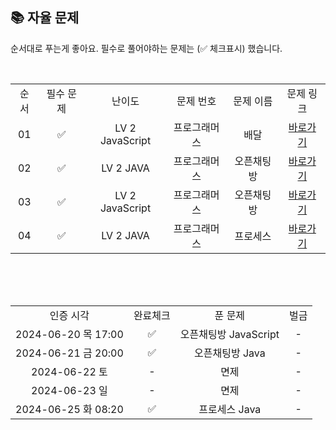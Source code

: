 
## 📚 자율 문제

순서대로 푸는게 좋아요.
필수로 풀어야하는 문제는 (✅ 체크표시) 했습니다.

<br/>
<table>
  <tr>
    <td align="center">순서</td>
    <td align="center">필수 문제</td>
    <td align="center">난이도</td>
    <td align="center">문제 번호</td>
    <td align="center">문제 이름</td>
    <td align="center">문제 링크</td>
  </tr>
   <tr>
    <td align="center">01</td>
    <td align="center">✅</td>
    <td align="center">LV 2 JavaScript</td>
    <td align="center">프로그래머스</td>
    <td align="center">배달</td>
    <td align="center"><a href="https://school.programmers.co.kr/learn/courses/30/lessons/12978">바로가기</a></td>
  </tr>
     <tr>
    <td align="center">02</td>
    <td align="center">✅</td>
    <td align="center">LV 2 JAVA</td>
    <td align="center">프로그래머스</td>
    <td align="center">오픈채팅방</td>
    <td align="center"><a href="https://school.programmers.co.kr/learn/courses/30/lessons/42888">바로가기</a></td>
  </tr>
  <tr>
    <td align="center">03</td>
    <td align="center">✅</td>
    <td align="center">LV 2 JavaScript</td>
    <td align="center">프로그래머스</td>
    <td align="center">오픈채팅방</td>
    <td align="center"><a href="https://school.programmers.co.kr/learn/courses/30/lessons/42888">바로가기</a></td>
  </tr>
     <tr>
    <td align="center">04</td>
    <td align="center">✅</td>
    <td align="center">LV 2 JAVA</td>
    <td align="center">프로그래머스</td>
    <td align="center">프로세스</td>
    <td align="center"><a href="https://school.programmers.co.kr/learn/courses/30/lessons/42587">바로가기</a></td>
  </tr>

</table>
<br/><br/>


<br>

<table>
  <tr>
    <td align="center">인증 시각</td>
    <td align="center">완료체크</td>
    <td align="center">푼 문제</td>
    <td align="center">벌금</td>
  </tr>
  <tr>
    <td align="center">2024-06-20 목 17:00</td>
    <td align="center">✅</td>
    <td align="center">오픈채팅방 JavaScript</td>
    <td align="center">-</td>
  </tr>
    <tr>
    <td align="center">2024-06-21 금 20:00</td>
    <td align="center">✅</td>
    <td align="center">오픈채팅방 Java</td>
    <td align="center">-</td>
  </tr>
  <tr>
    <td align="center">2024-06-22 토</td>
    <td align="center">-</td>
    <td align="center">면제</td>
    <td align="center">-</td>
  </tr>
  <tr>
    <td align="center">2024-06-23 일</td>
    <td align="center">-</td>
    <td align="center">면제</td>
    <td align="center">-</td>
  </tr>
  <tr>
    <td align="center">2024-06-25 화 08:20</td>
    <td align="center">✅</td>
    <td align="center">프로세스 Java</td>
    <td align="center">-</td>
  </tr>
</table>
